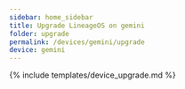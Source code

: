 ```yaml
---
sidebar: home_sidebar
title: Upgrade LineageOS on gemini
folder: upgrade
permalink: /devices/gemini/upgrade
device: gemini
---
```

{% include templates/device_upgrade.md %}
